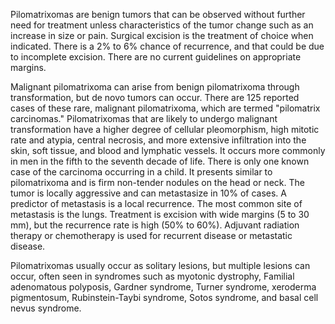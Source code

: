 Pilomatrixomas are benign tumors that can be observed without further need for treatment unless characteristics of the tumor change such as an increase in size or pain. Surgical excision is the treatment of choice when indicated. There is a 2% to 6% chance of recurrence, and that could be due to incomplete excision. There are no current guidelines on appropriate margins.

Malignant pilomatrixoma can arise from benign pilomatrixoma through transformation, but de novo tumors can occur. There are 125 reported cases of these rare, malignant pilomatrixoma, which are termed "pilomatrix carcinomas." Pilomatrixomas that are likely to undergo malignant transformation have a higher degree of cellular pleomorphism, high mitotic rate and atypia, central necrosis, and more extensive infiltration into the skin, soft tissue, and blood and lymphatic vessels. It occurs more commonly in men in the fifth to the seventh decade of life. There is only one known case of the carcinoma occurring in a child. It presents similar to pilomatrixoma and is firm non-tender nodules on the head or neck. The tumor is locally aggressive and can metastasize in 10% of cases. A predictor of metastasis is a local recurrence. The most common site of metastasis is the lungs. Treatment is excision with wide margins (5 to 30 mm), but the recurrence rate is high (50% to 60%). Adjuvant radiation therapy or chemotherapy is used for recurrent disease or metastatic disease.

Pilomatrixomas usually occur as solitary lesions, but multiple lesions can occur, often seen in syndromes such as myotonic dystrophy, Familial adenomatous polyposis, Gardner syndrome, Turner syndrome, xeroderma pigmentosum, Rubinstein-Taybi syndrome, Sotos syndrome, and basal cell nevus syndrome.